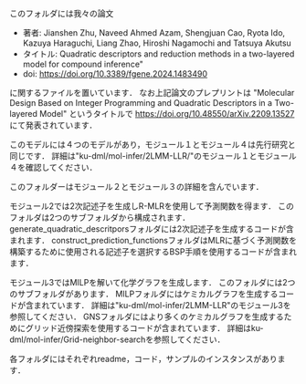 このフォルダには我々の論文
 - 著者: Jianshen Zhu, Naveed Ahmed Azam, Shengjuan Cao, Ryota Ido, Kazuya Haraguchi, Liang Zhao, Hiroshi Nagamochi and Tatsuya Akutsu
 - タイトル: Quadratic descriptors and reduction methods in a two-layered model for compound inference"
 - doi: https://doi.org/10.3389/fgene.2024.1483490

に関するファイルを置いています．
なお上記論文のプレプリントは "Molecular Design Based on Integer Programming and Quadratic Descriptors in a Two-layered Model" というタイトルで
https://doi.org/10.48550/arXiv.2209.13527 にて発表されています．

このモデルには４つのモデルがあり，モジュール１とモジュール４は先行研究と同じです．
詳細は"ku-dml/mol-infer/2LMM-LLR/"のモジュール１とモジュール４を確認してください．

このフォルダーはモジュール２とモジュール３の詳細を含んでいます．

モジュール2では2次記述子を生成しR-MLRを使用して予測関数を得ます．
このフォルダは2つのサブフォルダから構成されます．
	generate_quadratic_descritporsフォルダには2次記述子を生成するコードが含まれます．
	construct_prediction_functionsフォルダはMLRに基づく予測関数を構築するために使用される記述子を選択するBSP手順を使用するコードが含まれます．

モジュール3ではMILPを解いて化学グラフを生成します．
このフォルダには2つのサブフォルダがあります．
	MILPフォルダにはケミカルグラフを生成するコードが含まれています．
	詳細は"ku-dml/mol-infer/2LMM-LLR"のモジュール3を参照してください．
	GNSフォルダにはより多くのケミカルグラフを生成するためにグリッド近傍探索を使用するコードが含まれています．
	詳細はku-dml/mol-infer/Grid-neighbor-searchを参照してください．
	
各フォルダにはそれぞれreadme，コード，サンプルのインスタンスがあります．
